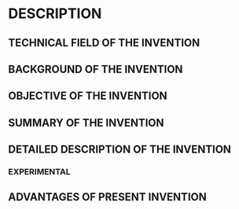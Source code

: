 # DESCRIPTION

## TECHNICAL FIELD OF THE INVENTION

## BACKGROUND OF THE INVENTION

## OBJECTIVE OF THE INVENTION

## SUMMARY OF THE INVENTION

## DETAILED DESCRIPTION OF THE INVENTION

### EXPERIMENTAL

## ADVANTAGES OF PRESENT INVENTION

